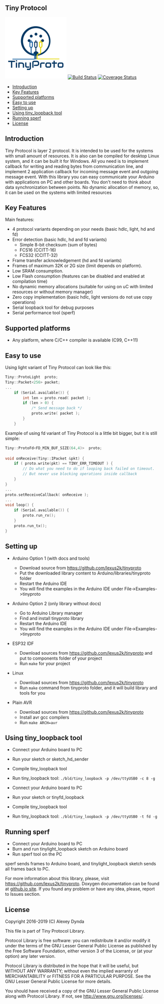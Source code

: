## Tiny Protocol

![Logo](.travis/tinylogo.png)
[![Build Status](https://travis-ci.org/lexus2k/tinyproto.svg?branch=master)](https://travis-ci.org/lexus2k/tinyproto)
[![Coverage Status](https://coveralls.io/repos/github/lexus2k/tinyproto/badge.svg?branch=master)](https://coveralls.io/github/lexus2k/tinyproto?branch=master)

[tocstart]: # (toc start)

  * [Introduction](#introduction)
  * [Key Features](#key-features)
  * [Supported platforms](#supported-platforms)
  * [Easy to use](#easy-to-use)
  * [Setting up](#setting-up)
  * [Using tiny_loopback tool](#using-tiny_loopback-tool)
  * [Running sperf](#running-sperf)
  * [License](#license)

[tocend]: # (toc end)

## Introduction

Tiny Protocol is layer 2 protocol. It is intended to be used for the systems with
small amount of resources. It is also can be compiled for desktop Linux system, and it can
be built it for Windows. All you need is to implement callback for writing and
reading bytes from communication line, and implement 2 application callback for incoming
message event and outgoing message event. With this library you can easy communicate your Arduino with applications
on PC and other boards. You don't need to think about data synchronization
between points. No dynamic allocation of memory, so, it can be used on the systems with limited resources

## Key Features

Main features:
 * 4 protocol variants depending on your needs (basic hdlc, light, hd and fd)
 * Error detection (basic hdlc, hd and fd variants)
   * Simple 8-bit checksum (sum of bytes)
   * FCS16 (CCITT-16)
   * FCS32 (CCITT-32)
 * Frame transfer acknowledgement (hd and fd variants)
 * Frames of maximum 32K or 2G size (limit depends on platform).
 * Low SRAM consumption.
 * Low Flash consumption (features can be disabled and enabled at compilation time)
 * No dynamic memory allocations (suitable for using on uC with limited resources or without memory manager)
 * Zero copy implementation (basic hdlc, light versions do not use copy operations)
 * Serial loopback tool for debug purposes
 * Serial performance tool (sperf)

## Supported platforms

 * Any platform, where C/C++ compiler is available (C99, C++11)

## Easy to use

Using light variant of Tiny Protocol can look like this:
```.cpp
Tiny::ProtoLight  proto;
Tiny::Packet<256> packet;
...
    if (Serial.available()) {
        int len = proto.read( packet );
        if (len > 0) {
            /* Send message back */
            proto.write( packet );
        }
    }
```

Example of using fd variant of Tiny Protocol is a little bit bigger, but it is still simple:
```.cpp
Tiny::ProtoFd<FD_MIN_BUF_SIZE(64,4)>  proto;

void onReceive(Tiny::IPacket &pkt) {
    if ( proto.write(pkt) == TINY_ERR_TIMEOUT ) {
        // Do what you need to do if looping back failed on timeout.
        // But never use blocking operations inside callback
    }
}
...
proto.setReceiveCallback( onReceive );
...
void loop() {
    if (Serial.available()) {
        proto.run_rx();
    }
    proto.run_tx();
}
```

## Setting up

 * Arduino Option 1 (with docs and tools)
   * Download source from https://github.com/lexus2k/tinyproto
   * Put the downloaded library content to Arduino/libraries/tinyproto folder
   * Restart the Arduino IDE
   * You will find the examples in the Arduino IDE under File->Examples->tinyproto

 * Arduino Option 2 (only library without docs)
   * Go to Arduino Library manager
   * Find and install tinyproto library
   * Restart the Arduino IDE
   * You will find the examples in the Arduino IDE under File->Examples->tinyproto

 * ESP32 IDF
   * Download sources from https://github.com/lexus2k/tinyproto and put to components
     folder of your project
   * Run `make` for your project

 * Linux
   * Download sources from https://github.com/lexus2k/tinyproto
   * Run `make` command from tinyproto folder, and it will build library and tools for you

 * Plain AVR
   * Download sources from https://github.com/lexus2k/tinyproto
   * Install avr gcc compilers
   * Run `make ARCH=avr`

## Using tiny_loopback tool

 * Connect your Arduino board to PC
 * Run your sketch or sketch_hd_sender
 * Compile tiny_loopback tool
 * Run tiny_loopback tool: `./bld/tiny_loopback -p /dev/ttyUSB0 -c 8 -g`

 * Connect your Arduino board to PC
 * Run your sketch or tinyfd_loopback
 * Compile tiny_loopback tool
 * Run tiny_loopback tool: `./bld/tiny_loopback -p /dev/ttyUSB0 -t fd -g`

## Running sperf

 * Connect your Arduino board to PC
 * Burn and run tinylight_loopback sketch on Arduino board
 * Run sperf tool on the PC

sperf sends frames to Arduino board, and tinylight_loopback sketch sends all frames back to PC.

For more information about this library, please, visit https://github.com/lexus2k/tinyproto.
Doxygen documentation can be found at [github.io site](http://lexus2k.github.io/tinyproto).
If you found any problem or have any idea, please, report to Issues section.

## License

Copyright 2016-2019 (C) Alexey Dynda

This file is part of Tiny Protocol Library.

Protocol Library is free software: you can redistribute it and/or modify
it under the terms of the GNU Lesser General Public License as published by
the Free Software Foundation, either version 3 of the License, or
(at your option) any later version.

Protocol Library is distributed in the hope that it will be useful,
but WITHOUT ANY WARRANTY; without even the implied warranty of
MERCHANTABILITY or FITNESS FOR A PARTICULAR PURPOSE.  See the
GNU Lesser General Public License for more details.

You should have received a copy of the GNU Lesser General Public License
along with Protocol Library.  If not, see <http://www.gnu.org/licenses/>.

